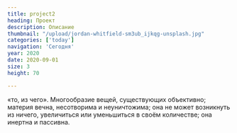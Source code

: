 ```yaml
---
title: project2
heading: Проект
description: Описание
thumbnail: "/upload/jordan-whitfield-sm3ub_ijkqg-unsplash.jpg"
categories: ['today']
navigation: 'Сегодня'
year: 2020
date: 2020-09-01
size: 3
height: 70

---
```

«то, из чего». Многообразие вещей, существующих объективно; материя вечна, несотворима и неуничтожима; она не может возникнуть из ничего, увеличиться или уменьшиться в своём количестве; она инертна и пассивна.